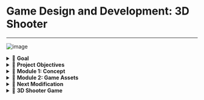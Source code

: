 # Game Design and Development: 3D Shooter
---

![image](https://github.com/user-attachments/assets/c19036a2-93b5-473b-8178-721c87d76677)

<details>
<summary>🧩 <strong>Goal</strong></summary>
-   To develop a 3D game for FPS (First-Person Shooter) in UNITY
-   Games Asset Creation and Concepts
-   Level Design
-   Game Balancing
-   Prototyping
-   Playtesting

![Screenshot 2025-04-09 at 15 08 02](https://github.com/user-attachments/assets/0ba00415-a1b1-4200-a3fe-a1663b52ac1f)

</details>

<details>  
<summary>🧩 <strong>Project Objectives</strong></summary>

1. Created 3D games in Unity
2. Implemented typical 3D shooter (FPS) mechanics
3. Level design in 3D space
4. Practiced a typical level design pipeline from grayboxing to an art pass
5. Understood a bit about 3D modeling concepts such as faces, vertices, extruding, and edge loops (using ProBuilder)
6. Using ProBuilder to help in grayboxing levels (aka, level design prototyping)
7. Further understanding the asset pipeline and 3D asset setup
8. Created particle effects
9. Learning to use the Unity Audio Mixer
10. Used NavMesh to create Enemy movement
11. Creating more elaborate UI
12. More complex game systems
13. Understand good coding practices such as creating and following a coding standard
14. Understanding ad hoc programming vs. generalized programming

</details>

<details>  
<summary>🧩 <strong>Module 1: Concept</strong></summary>

  
-  Using ProBuilder to help in blocking out levels (aka, grayboxing or level design prototyping)
-  Using ProBuilder: Understanding a bit about 3D modeling concepts such as vertices, edges, faces, extruding, and edge loops
-  Practicing a typical level design pipeline from grayboxing to an art pass
-  Level Design in 3D space
-  Creating particle effects
-  Using NavMesh to create Enemy movement
  


<details>  
<summary>🧩 <strong>FPS</strong></summary>
-  Featuring First Person Point
-  Sees action through eyes of the player character
-  Designing 3D game for FPS in UNITY

##Unity Rendering Pipeline
-  The Rendering Pipeline is the steps the game engine goes through to draw or render the scene.
-  Different rendering techniques can create higher quality or lower quality graphics, and may be more optimized or less optimized depending on the graphics hardware of the computer.
-  Unity provides support for three different Rendering Pipelines, including the Built-in Rendering Pipeline, the Universal Rendering Pipeline, and the High Definition Rendering Pipeline.
-  Using URP for this project

</details>



<details>  
<summary>🧩 <strong>Level Design through Grayboxing</strong></summary>
  
##Creating a 3D URP (Universal Rendering Pipeline) Project
Steps-
1.  create URP assets
2.  import Unity's input system package
3.  download and import project assets
4.  import ProBuilder:
      a.  ProBuilder is a 3D-level design tool now owned by Unity.
      b.  It adds tools to build, edit, and texture custom 3D geometry right inside Unity, so you don't need to go to an external 3D tool such as Blender or Maya.
      c.  ![Screenshot 2025-04-09 at 15 40 36](https://github.com/user-attachments/assets/359530e7-c99e-454b-8007-840a7dd08a36)
5.  add probuilder to mesh settings
6.  Graybox Level Design: Floor and Walls
    -  Greyboxing is a level design technique where you rapidly prototype the level using basic visuals, such as greyboxes, to get the level into a playable state as quickly as possible.
    -  Probuilder is an excellent tool for Grayboxing in UNITY.
  ![Grayboxing](https://github.com/user-attachments/assets/636902e6-da13-4648-a2c5-07de6356a816)

7.  Drawing on paper using a pencil the levels first
    Top-down map of simple level design and greybox in Unity.
8. create scene
9. create layout on paper with pencil -> draw levels of your game and mention challenges which will be cleared to move to next level
10. create cube shape > excrude the faces and tilly axis 17 (face selection tool)
11. Graybox Level Design our first level: First Room-
    -  Block out room 1 with Level 1
    -  Divide the cube into 2 rooms separated by a door
    -  room 1 - create cube1 (platform 1)
    -  create cube2 (platform 2)
    -  create a key to door
    -  create a player
12. Finishing up Graybox our first level: Second Room-
    -  blocking out second room
    -  create pillar 1 and pillar2 cylinders
    -  create moving platfrom
    -  create a goallocation cone
13.  Test Grayboxed Level
    -  created a 'test player' from prefab in the place of playerstartposition
    -  deleted main camera ad 'test player' has its own camera for FPS
    -  tested the game levels across 2 rooms
14.  Enhance the Grayboxed Level-
    -  Added waypoint1 and waypoint2 to movinfplatform to move b/w two pillars (waypointmover script)
    -  Downloaded new assets WorldMaterialFree
    - Applied the new material on floor and platforms

  
</details>

<details>  
<summary>🧩 <strong>Level Design Art Pass</strong></summary>

**Steps-**

1.  Art Pass: Floor
    -  adding production art
    -  1st - starting with replacing the floor
    -  add floor environment from prefabs
2.  Art Pass: Outer Walls
    -  created 4 outer walls using prefabs > environment > walls
3. Art Pass: Middle Walls
    -  focused on door and middle wall b/w two rooms
    -  added a window
4. Art Pass: First Room
    -  replaced platform box with prefab platfroms
    -  added key to door
5. Art Pass: Second Room
    -  added moving platfrom
    -  added goal location
    -  added pillar1&2

</details>

<details>  
<summary>🧩 <strong>The Player Setup</strong></summary>

6. Full Player Setup
    -  TestPlayer replaced by > prefab > player > FPS Player
    -  Test the game
      
7.  Player Prefab Walkthrough
    -  Understanding FPS Player > Settings on Inspector Mode
    -  FPS player > camera > Inspector setting
    -  FPS player > camera > Shooter > Inspector setting


</details>


<details>  
<summary>🧩 <strong>Animation & Visual Effects</strong></summary>

1. Setup Imported Animation-
   
   - fbx file in our assets
   - setting up animation which comes from fbx file
   - Setting up pistol animations : idle and shoot mode

   ![Screenshot 2025-04-10 at 02 21 35](https://github.com/user-attachments/assets/76820208-327d-49e7-a753-f80358336faf)

3. Creating Particle Systems
   
   -  A particle system allows you to simulate non-solid, fluid-like entities such as smoke, fire, explosion, splashes, and dust clouds.
   -  Particle systems work by emitting mini-particles made up of either 2D sprites or 3D meshes, in the scene, over time.
   -  Particle systems are a great way to add further visual polish and feedback for the player.
   -  In this Game Scene -  I created a visual effect when I shoot the pistol, using a particle system.
   -  goto 'prefab' -> PistolFireEffect -> double click to enter prefab edit mode -> edit puffofmoke or pistolfireeffect based on the requirement
   -  added new partcile 'puffofsmoke'
   -  added and set the emission rate and figure of the smoke
   -  adjusted the 4 explosion strokes and rate
   -  changing the size of the particle 'size over lifetime' - turn on
   -  size is setup as large to small (particle system curves)
   -  setting up color of the smoke dark grey to light grey (transparency to 50)

</details>


<details>  
<summary>🧩 <strong>Shooter Game Animation and Visual Effects</strong></summary>

  
1. Level Management

-  Setting up some global-level management elements such as the lighting, music, user interface, cursor control, and the game manager. 
-  Hierarchy > Level Management > 
-  Hierarchy > Directional light > turn off
-  Setting up multiple directional light > prefabs > lighting > indoor lighting
-  setting up cursor manager
-  adding UI and Music and Lightning
-  Testing out the game

2. Enemy AI

-  Added some enemies into our level to heighten the challenge for our players.
-  Many of my game enemies will be driven by artificial intelligence to navigate the level toward the player.
-  I'll be using Unity's AI navigation system to allow our enemy to navigate our scene.
-  I added 3 enemies to my scene and made 1 change in their script
-  select enemy > inspector > groundenemy script > LineOfSightHitLayer > Environment,Player

3. Pickups
   
-   Providing Players with some pickups to aid them on their journey across the level.
-   added 2 health pickups in both rooms and increased health life to 2

4.  More Prefabs

-  added props
-  added checkpoint

5.  Audio Mixer

-  Unity Provided an Audio Mixer Tool
-  project > Audio > right-click > create audio > Create NewAudioMixer > re-name 'In-Game Audio Mixer'
-  created 3 audio mixers and added those into the prefabs music setting for:
     -  prefabs > effects > pistoleffect
     -  prefabs > effects > UI > UISwitchEffect
     -  test the audio and adjust accordingly
     -  next - > giving the player a UI to adjust the volume of an audio group, such as music versus sound effects. via something like the setting pop up.

6.  Adding More Levels

-  add a main menu and level1 scene on build profile scene list > exit
-  open main menu scene > test the buttons
-  add new level2 > add more prefabs > props in the level2 scenes
-  added more enemies
-  back to level1 > level management > uimanageringame > victory page > next level button > inspector > onclick (set level2)
-  back to  main menu > uimanagermainmenu > levelselectpage > onclick (level2)
-  add level2 scene to build profile scene list

</details>

<details>  
<summary>🧩 <strong>Programming C#</strong></summary>

**1. Coding Standards:**
  
unity > project > right-click > open C# Project

-  PlayerController.cs Script   (ad-hoc programming)
  
-  A coding standard is an agreed-upon structure of how to write code. Helps to review the code individually or working in teams.
-  You can have different coding standards across different projects, teams, and companies.
-  But the point of having one is to make the code more readable and easy to understand by having the same rules followed by everyone on the team for every script in the project.
-  In this project, all the provided scripts were written using the same coding standard. Like class headers ->
  
-  Rule 1: One of the rules we followed in this coding standard was to have class headers like this one at the top of each script. This is a summary block comment that provides additional description about what a class does so that anyone new to the script would have an easier time understanding what the script does beyond just the class name.

  
-  Rule 2: Another rule that we had was to put tooltips above every public variable in this class. This makes the code more readable and it helps you understandable. I like to say it makes your code more designer-friendly.

  
-  Rule 3: I followed to have distinct casing used between our classes and functions versus our variable names. Our classes and functions have every first letter in a word capitalized, which is called upper camel casing. Whereas the variables use lower camel casing, where the first word is lowercase and then the first letter of every word past that is uppercase.

  
-  Rule 4: I followed - was to have headers for any distinctive grouping of variables like this, so that the variables would be labeled in the inspector. Once again, this makes the script more designer-friendly. It also means we group related variables together in our code, which is another rule in our coding standard.

  
-  Rule 5: There are two lines of thought with organizing class variables within my script. I like to put variables near where they are used in the code. This is called the principle of proximity.

  
-  Rule 6: Another rule I followed to make the code easier to understand is to have a function header above every function that describes what the function is meant to do, what inputs it takes, and what it returns, if anything.


**Learning to reverse engineer someone else's code is an important skill in learning to program. The coding standard should help you in this process.**



**2. Ad Hoc vs. Generalized Code**

-  The health script handles the health state of the game object it is attached to, including health points and lives.
-  Having a general health script written in a robust manner to cover all the use cases made sense.
-  We write it once and use it many times.
-  It allows us to leverage our previous work to create games smarter and faster.
-  Ad hoc programming is writing code for a specific purpose rather than a generalized purpose.
-  Generic script - this script only does what it needs to do for controlling a first-person character, and that conciseness makes it both easier to create and easier to understand.

 </details>


 <details>  
<summary>🧩 <strong>3D Shooter Game</strong></summary>

Assignment-

1. 3 significant modifications
2. new name of the game
3. new UI of the game
4. ScreenshotUtility
5. iterative testing to fix bugs and code issues
6. include all scenes in the Unity "Build Settings"
7. create and test Windows, MacOS, and WebGL builds
8. upload game on itch.io

---

**Ist Modification: Design Modifications (these are more design intensive), such as:**

1. Create a complete interesting, comprehensive, and coherent level.
2. Add multiple additional levels and tie them in to create a logical progression in your game. (NOTE: Each level should be unique in some way, such as different type of challenges for the player.)
3. Modify the out-of-game menus in some significant and meaningful way.

---

**IInd Modification: Aesthetic (Visual/Audio) Modifications (these are more art intensive), such as:**

1.  Reskin the existing graphics in some significant way, such as change the player or an enemy to a completely different character.
2.  Add additional significant and coherent graphical elements to the game, such as new enemies or environmental challenges, complete with animated states.
3.  Replace sound effects in the game to update the sound design of the game. (NOTE: You will need to change ALL the sound effects for this to be significant. Don't just change one.)
4.  Add custom music to your game. (NOTE: Custom meaning you created the music with a tool such as Garage Band or Fruity Loops. If you just swap out the music for another track you find, this is not considered a significant change ... though you can do it without it counting as a significant modification.)

---

**IIIrd Modification: Gameplay Modifications (these are more system/programming intensive), such as:**

1.  Add new player abilities, such as modified controls, additional moves, or additional power ups.
2.  Add new enemies with their own behavior. (NOTE: This can be considered two modifications if you create unique behavior AND create the art and animation.)
3.  Add new obstacles and challenges. (NOTE: This can be considered two modifications if you create unique behavior AND create the art and animation.)
4.  Modify the in-game GUI in some significant way.

</details>
</details>


<details>  
<summary>🧩 <strong>Module 2: Game Assets</strong></summary>

1.  Game Graphics
2.  Game Audio
3.  Asset Pipeline
4.  Programming Best Practices 

</details>


<details>  
<summary>🧩 <strong>Next Modification</strong></summary>

1. Fix Main Menu Text
2. Audio mixer > giving the player a UI to adjust the volume of an audio group, such as music versus sound effects. via something like the setting pop up.
3. Assignment

</details>


<details>  
<summary>🧩 <strong>3D Shooter Game</strong></summary>

Final Project

</details>
